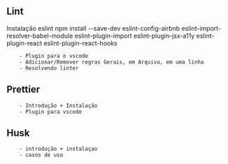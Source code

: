 ## Lint

Instalação
    eslint 
    npm install --save-dev eslint-config-airbnb eslint-import-resolver-babel-module eslint-plugin-import eslint-plugin-jsx-a11y eslint-plugin-react eslint-plugin-react-hooks
    
        - Plugin para o vscode
        - Adicionar/Remover regras Gerais, em Arquivo, em uma linha
        - Resolvendo linter
## Prettier
        - Introdução + Instalação
        - Plugin para vscode

## Husk
        - introdução + instalaçao
        - casos de uso
